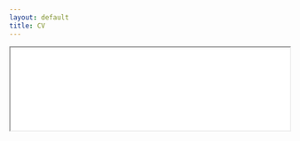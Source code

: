```yaml
---
layout: default
title: CV
---
```


<iframe src="./PulongMa_CV.pdf" width="100% height="850px">
</iframe>
